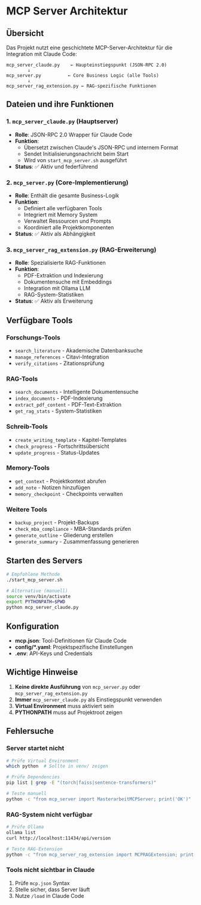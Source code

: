 # MCP Server Architektur

## Übersicht

Das Projekt nutzt eine geschichtete MCP-Server-Architektur für die Integration mit Claude Code:

```
mcp_server_claude.py    ← Haupteinstiegspunkt (JSON-RPC 2.0)
        ↓
mcp_server.py          ← Core Business Logic (alle Tools)
        ↓
mcp_server_rag_extension.py ← RAG-spezifische Funktionen
```

## Dateien und ihre Funktionen

### 1. `mcp_server_claude.py` (Hauptserver)
- **Rolle**: JSON-RPC 2.0 Wrapper für Claude Code
- **Funktion**: 
  - Übersetzt zwischen Claude's JSON-RPC und internem Format
  - Sendet Initialisierungsnachricht beim Start
  - Wird von `start_mcp_server.sh` ausgeführt
- **Status**: ✅ Aktiv und federführend

### 2. `mcp_server.py` (Core-Implementierung)
- **Rolle**: Enthält die gesamte Business-Logik
- **Funktion**:
  - Definiert alle verfügbaren Tools
  - Integriert mit Memory System
  - Verwaltet Ressourcen und Prompts
  - Koordiniert alle Projektkomponenten
- **Status**: ✅ Aktiv als Abhängigkeit

### 3. `mcp_server_rag_extension.py` (RAG-Erweiterung)
- **Rolle**: Spezialisierte RAG-Funktionen
- **Funktion**:
  - PDF-Extraktion und Indexierung
  - Dokumentensuche mit Embeddings
  - Integration mit Ollama LLM
  - RAG-System-Statistiken
- **Status**: ✅ Aktiv als Erweiterung

## Verfügbare Tools

### Forschungs-Tools
- `search_literature` - Akademische Datenbanksuche
- `manage_references` - Citavi-Integration
- `verify_citations` - Zitationsprüfung

### RAG-Tools
- `search_documents` - Intelligente Dokumentensuche
- `index_documents` - PDF-Indexierung
- `extract_pdf_content` - PDF-Text-Extraktion
- `get_rag_stats` - System-Statistiken

### Schreib-Tools
- `create_writing_template` - Kapitel-Templates
- `check_progress` - Fortschrittsübersicht
- `update_progress` - Status-Updates

### Memory-Tools
- `get_context` - Projektkontext abrufen
- `add_note` - Notizen hinzufügen
- `memory_checkpoint` - Checkpoints verwalten

### Weitere Tools
- `backup_project` - Projekt-Backups
- `check_mba_compliance` - MBA-Standards prüfen
- `generate_outline` - Gliederung erstellen
- `generate_summary` - Zusammenfassung generieren

## Starten des Servers

```bash
# Empfohlene Methode
./start_mcp_server.sh

# Alternative (manuell)
source venv/bin/activate
export PYTHONPATH=$PWD
python mcp_server_claude.py
```

## Konfiguration

- **mcp.json**: Tool-Definitionen für Claude Code
- **config/*.yaml**: Projektspezifische Einstellungen
- **.env**: API-Keys und Credentials

## Wichtige Hinweise

1. **Keine direkte Ausführung** von `mcp_server.py` oder `mcp_server_rag_extension.py`
2. **Immer** `mcp_server_claude.py` als Einstiegspunkt verwenden
3. **Virtual Environment** muss aktiviert sein
4. **PYTHONPATH** muss auf Projektroot zeigen

## Fehlersuche

### Server startet nicht
```bash
# Prüfe Virtual Environment
which python  # Sollte in venv/ zeigen

# Prüfe Dependencies
pip list | grep -E "(torch|faiss|sentence-transformers)"

# Teste manuell
python -c "from mcp_server import MasterarbeitMCPServer; print('OK')"
```

### RAG-System nicht verfügbar
```bash
# Prüfe Ollama
ollama list
curl http://localhost:11434/api/version

# Teste RAG-Extension
python -c "from mcp_server_rag_extension import MCPRAGExtension; print('OK')"
```

### Tools nicht sichtbar in Claude
1. Prüfe `mcp.json` Syntax
2. Stelle sicher, dass Server läuft
3. Nutze `/load` in Claude Code